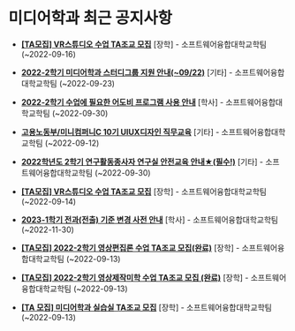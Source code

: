 # 미디어학과 최근 공지사항

* **[[TA모집] VR스튜디오 수업 TA조교 모집](https://media.ajou.ac.kr/media/board/board01.jsp?mode=view&amp;article_no=231379&amp;board_wrapper=%2Fmedia%2Fboard%2Fboard01.jsp&amp;pager.offset=0&amp;board_no=304)**
 [장학] - 소프트웨어융합대학교학팀 (~2022-09-16)

* **[2022-2학기 미디어학과 스터디그룹 지원 안내(~09/22)](https://media.ajou.ac.kr/media/board/board01.jsp?mode=view&amp;article_no=231378&amp;board_wrapper=%2Fmedia%2Fboard%2Fboard01.jsp&amp;pager.offset=0&amp;board_no=304)**
 [기타] - 소프트웨어융합대학교학팀 (~2022-09-23)

* **[2022-2학기 수업에 필요한 어도비 프로그램 사용 안내](https://media.ajou.ac.kr/media/board/board01.jsp?mode=view&amp;article_no=231359&amp;board_wrapper=%2Fmedia%2Fboard%2Fboard01.jsp&amp;pager.offset=0&amp;board_no=304)**
 [학사] - 소프트웨어융합대학교학팀 (~2022-09-30)

* **[고용노동부/미니컴퍼니C 10기 UIUX디자인 직무교육](https://media.ajou.ac.kr/media/board/board01.jsp?mode=view&amp;article_no=231354&amp;board_wrapper=%2Fmedia%2Fboard%2Fboard01.jsp&amp;pager.offset=0&amp;board_no=304)**
 [기타] - 소프트웨어융합대학교학팀 (~2022-09-12)

* **[2022학년도 2학기 연구활동종사자 연구실 안전교육 안내★(필수!)](https://media.ajou.ac.kr/media/board/board01.jsp?mode=view&amp;article_no=231340&amp;board_wrapper=%2Fmedia%2Fboard%2Fboard01.jsp&amp;pager.offset=0&amp;board_no=304)**
 [기타] - 소프트웨어융합대학교학팀 (~2022-09-30)

* **[[TA모집] VR스튜디오 수업 TA조교 모집](https://media.ajou.ac.kr/media/board/board01.jsp?mode=view&amp;article_no=231332&amp;board_wrapper=%2Fmedia%2Fboard%2Fboard01.jsp&amp;pager.offset=0&amp;board_no=304)**
 [장학] - 소프트웨어융합대학교학팀 (~2022-09-14)

* **[2023-1학기 전과(전출) 기준 변경 사전 안내](https://media.ajou.ac.kr/media/board/board01.jsp?mode=view&amp;article_no=231297&amp;board_wrapper=%2Fmedia%2Fboard%2Fboard01.jsp&amp;pager.offset=0&amp;board_no=304)**
 [학사] - 소프트웨어융합대학교학팀 (~2022-11-30)

* **[[TA모집] 2022-2학기 영상편집론 수업 TA조교 모집(완료)](https://media.ajou.ac.kr/media/board/board01.jsp?mode=view&amp;article_no=231262&amp;board_wrapper=%2Fmedia%2Fboard%2Fboard01.jsp&amp;pager.offset=0&amp;board_no=304)**
 [장학] - 소프트웨어융합대학교학팀 (~2022-09-13)

* **[[TA모집] 2022-2학기 영상제작미학 수업 TA조교 모집 (완료)](https://media.ajou.ac.kr/media/board/board01.jsp?mode=view&amp;article_no=231261&amp;board_wrapper=%2Fmedia%2Fboard%2Fboard01.jsp&amp;pager.offset=0&amp;board_no=304)**
 [장학] - 소프트웨어융합대학교학팀 (~2022-09-13)

* **[[TA 모집] 미디어학과 실습실 TA조교 모집](https://media.ajou.ac.kr/media/board/board01.jsp?mode=view&amp;article_no=231259&amp;board_wrapper=%2Fmedia%2Fboard%2Fboard01.jsp&amp;pager.offset=0&amp;board_no=304)**
 [장학] - 소프트웨어융합대학교학팀 (~2022-09-13)
